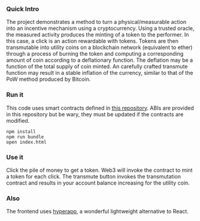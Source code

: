 ### Quick Intro
The project demonstrates a method to turn a physical/measurable action into an incentive mechanism using a
cryptocurrency. Using a trusted oracle, the measured activity produces the minting of a token to the performer. In this
case, a click is an action rewardable with tokens. Tokens are then transmutable into utility coins on a blockchain
network (equivalent to ether) through a process of burning the token and computing a corresponding amount of coin
according to a deflationary function. The deflation may be a function of the total supply of coin minted. An carefully
crafted transmute function may result in a stable inflation of the currency, similar to that of the PoW method produced
by Bitcoin.


### Run it
This code uses smart contracts defined in [this repository](https://github.com/jaybutera/transmute). ABIs are provided
in this repository but be wary, they must be updated if the contracts are modified.

```
npm install
npm run bundle
open index.html
```

### Use it
Click the pile of money to get a token. Web3 will invoke the contract to mint a token for each click. The transmute
button invokes the transmutation contract and results in your account balance increasing for the utility coin.

### Also
The frontend uses [hyperapp](https://github.com/JorgeBucaran/hyperapp), a wonderful lightweight alternative to React.
